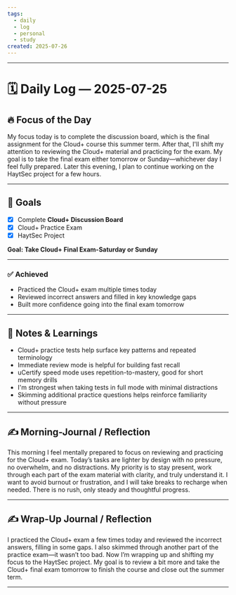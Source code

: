 ```yaml
---
tags:
  - daily
  - log
  - personal
  - study
created: 2025-07-26
---
```

---
# 🗓️ Daily Log — 2025-07-25

## 🔥 Focus of the Day  

My focus today is to complete the discussion board, which is the final assignment for the Cloud+ course this summer term. After that, I'll shift my attention to reviewing the Cloud+ material and practicing for the exam. My goal is to take the final exam either tomorrow or Sunday—whichever day I feel fully prepared. Later this evening, I plan to continue working on the HaytSec project for a few hours.

---
## 🎯 Goals

- [x] Complete **Cloud+ Discussion Board**
- [x] Cloud+ Practice Exam
- [x] HaytSec Project 

**Goal: Take Cloud+ Final Exam-Saturday or Sunday**

---

### ✅ Achieved

- Practiced the Cloud+ exam multiple times today  
- Reviewed incorrect answers and filled in key knowledge gaps  
- Built more confidence going into the final exam tomorrow


---
## 🧠 Notes & Learnings
 -  Cloud+ practice tests help surface key patterns and repeated terminology  
- Immediate review mode is helpful for building fast recall   
- uCertify speed mode uses repetition-to-mastery, good for short memory drills  
- I'm strongest when taking tests in full mode with minimal distractions  
- Skimming additional practice questions helps reinforce familiarity without pressure
---

## ✍️ Morning-Journal / Reflection  

This morning I feel mentally prepared to focus on reviewing and practicing for the Cloud+ exam. Today’s tasks are lighter by design with no pressure, no overwhelm, and no distractions. My priority is to stay present, work through each part of the exam material with clarity, and truly understand it. I want to avoid burnout or frustration, and I will take breaks to recharge when needed. There is no rush, only steady and thoughtful progress.

---

## ✍️ Wrap-Up Journal / Reflection

I practiced the Cloud+ exam a few times today and reviewed the incorrect answers, filling in some gaps. I also skimmed through another part of the practice exam—it wasn’t too bad. Now I’m wrapping up and shifting my focus to the HaytSec project. My goal is to review a bit more and take the Cloud+ final exam tomorrow to finish the course and close out the summer term.

---

